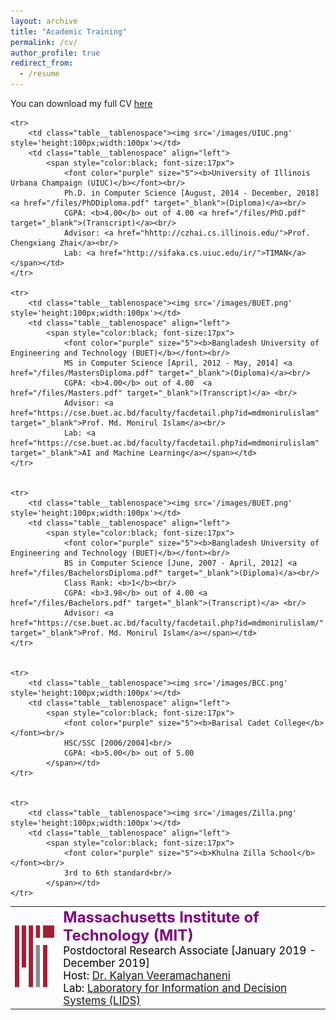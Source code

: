 ```yaml
---
layout: archive
title: "Academic Training"
permalink: /cv/
author_profile: true
redirect_from:
  - /resume
---
```


You can download my full CV [here](../files/CV.pdf)

<table class="table__tablenospace">
	<tr>
		<td class="table__tablenospace"><img src='/images/MIT.png' style='height:100px;width:100px'></td>
		<td class="table__tablenospace" align="left">
			<span style="color:black; font-size:17px"> 
				<font color="purple" size="5"><b>Massachusetts Institute of Technology (MIT)</b></font><br/>
				Postdoctoral Research Associate [January 2019 - December 2019]<br/>
				Host: <a href="https://kalyan.lids.mit.edu/">Dr. Kalyan Veeramachaneni</a><br/>
				Lab: <a href="https://lids.mit.edu/">Laboratory for Information and Decision Systems (LIDS)</a></span></td>
 	</tr>
	
	<tr>
		<td class="table__tablenospace"><img src='/images/UIUC.png' style='height:100px;width:100px'></td>
		<td class="table__tablenospace" align="left">
			<span style="color:black; font-size:17px"> 
				<font color="purple" size="5"><b>University of Illinois Urbana Champaign (UIUC)</b></font><br/>
				Ph.D. in Computer Science [August, 2014 - December, 2018] <a href="/files/PhDDiploma.pdf" target="_blank">(Diploma)</a><br/>
				CGPA: <b>4.00</b> out of 4.00 <a href="/files/PhD.pdf" target="_blank">(Transcript)</a><br/>
				Advisor: <a href="hhttp://czhai.cs.illinois.edu/">Prof. Chengxiang Zhai</a><br/>
				Lab: <a href="http://sifaka.cs.uiuc.edu/ir/">TIMAN</a></span></td>	
 	</tr>
	
	<tr>
		<td class="table__tablenospace"><img src='/images/BUET.png' style='height:100px;width:100px'></td>
		<td class="table__tablenospace" align="left">
			<span style="color:black; font-size:17px"> 
				<font color="purple" size="5"><b>Bangladesh University of Engineering and Technology (BUET)</b></font><br/>
				MS in Computer Science [April, 2012 - May, 2014] <a href="/files/MastersDiploma.pdf" target="_blank">(Diploma)</a><br/>
				CGPA: <b>4.00</b> out of 4.00  <a href="/files/Masters.pdf" target="_blank">(Transcript)</a> <br/>
				Advisor: <a href="https://cse.buet.ac.bd/faculty/facdetail.php?id=mdmonirulislam" target="_blank">Prof. Md. Monirul Islam</a><br/>
				Lab: <a href="https://cse.buet.ac.bd/faculty/facdetail.php?id=mdmonirulislam" target="_blank">AI and Machine Learning</a></span></td>	
 	</tr>
	
	
	<tr>
		<td class="table__tablenospace"><img src='/images/BUET.png' style='height:100px;width:100px'></td>
		<td class="table__tablenospace" align="left">
			<span style="color:black; font-size:17px"> 
				<font color="purple" size="5"><b>Bangladesh University of Engineering and Technology (BUET)</b></font><br/>
				BS in Computer Science [June, 2007 - April, 2012] <a href="/files/BachelorsDiploma.pdf" target="_blank">(Diploma)</a><br/>
				Class Rank: <b>1</b><br/>
				CGPA: <b>3.98</b> out of 4.00 <a href="/files/Bachelors.pdf" target="_blank">(Transcript)</a> <br/>
				Advisor: <a href="https://cse.buet.ac.bd/faculty/facdetail.php?id=mdmonirulislam/" target="_blank">Prof. Md. Monirul Islam</a></span></td>
 	</tr>
	
	
	<tr>
		<td class="table__tablenospace"><img src='/images/BCC.png' style='height:100px;width:100px'></td>
		<td class="table__tablenospace" align="left">
			<span style="color:black; font-size:17px"> 
				<font color="purple" size="5"><b>Barisal Cadet College</b></font><br/>
				HSC/SSC [2006/2004]<br/>
				CGPA: <b>5.00</b> out of 5.00 
			</span></td>	
 	</tr>
 	
 	
 	<tr>
		<td class="table__tablenospace"><img src='/images/Zilla.png' style='height:100px;width:100px'></td>
		<td class="table__tablenospace" align="left">
			<span style="color:black; font-size:17px"> 
				<font color="purple" size="5"><b>Khulna Zilla School</b></font><br/>
				3rd to 6th standard<br/>
			</span></td>	
 	</tr>
 	
 	
	
<table>









